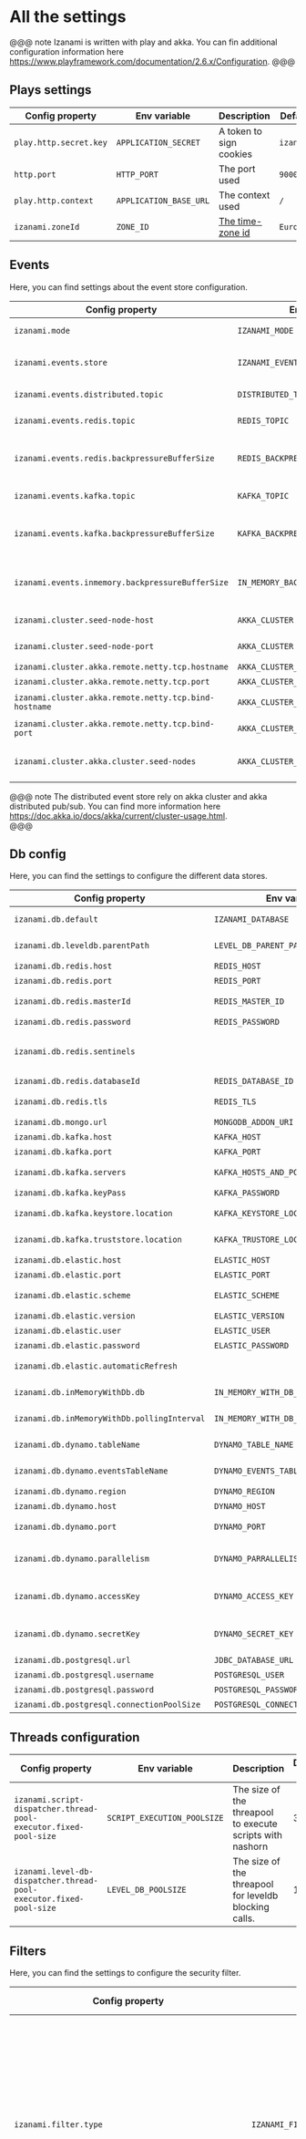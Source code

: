 # All the settings 

@@@ note
Izanami is written with play and akka. You can fin additional configuration information here https://www.playframework.com/documentation/2.6.x/Configuration. 
@@@

## Plays settings 

| Config property                                                    | Env variable                             | Description                                                                                                                                                                                                                          | Default value                                                   |
|--------------------------------------------------------------------|------------------------------------------|--------------------------------------------------------------------------------------------------------------------------------------------------------------------------------------------------------------------------------------|-----------------------------------------------------------------|
| `play.http.secret.key`                                             | `APPLICATION_SECRET`                     | A token to sign cookies                                                                                                                                                                                                              | `izanamiSecret`                                                 |
| `http.port`                                                        | `HTTP_PORT`                              | The port used                                                                                                                                                                                                                        | `9000`                                                          |
| `play.http.context`                                                | `APPLICATION_BASE_URL`                   | The context used                                                                                                                                                                                                                     | `/`                                                             |
| `izanami.zoneId`                                                   | `ZONE_ID`                                | [The time-zone id](https://docs.oracle.com/en/java/javase/11/docs/api/java.base/java/time/ZoneId.html)                                                                                                                               | `Europe/Paris`                                                  |



## Events 

Here, you can find settings about the event store configuration.  

| Config property                                                    | Env variable                             | Description                                                                                                                                                                                                                          | Default value                                                   |
|--------------------------------------------------------------------|------------------------------------------|--------------------------------------------------------------------------------------------------------------------------------------------------------------------------------------------------------------------------------------|-----------------------------------------------------------------|
| `izanami.mode`                                                     | `IZANAMI_MODE`                           | Use `dev` when developing. Could be `prod` or `dev`                                                                                                                                                                                  | `prod`                                                          |
| `izanami.events.store`                                             | `IZANAMI_EVENT_STORE`                    | Type of the event store. Could be `InMemory`, `Kafka`, `Redis`, `Distributed`.                                                                                                                                                       | `InMemory`                                                      |
| `izanami.events.distributed.topic`                                 | `DISTRIBUTED_TOPIC`                      | Name of the topic when `izanami.events.store`=`Distributed`                                                                                                                                                                          | `izanami`                                                       |
| `izanami.events.redis.topic`                                       | `REDIS_TOPIC`                            | Name of the topic when `izanami.events.store`=`Redis`                                                                                                                                                                                | `izanami:events`                                                |
| `izanami.events.redis.backpressureBufferSize`                      | `REDIS_BACKPRESSURE_BUFFER_SIZE`         | Size of buffer (of backpressure) between `Redis` event store and notification (SSE, WebHook and hook).                                                                                                                               | `500`                                                           |
| `izanami.events.kafka.topic`                                       | `KAFKA_TOPIC`                            | Name of the topic when `izanami.events.store`=`Kafka`                                                                                                                                                                                | `izanami`                                                       |
| `izanami.events.kafka.backpressureBufferSize`                      | `KAFKA_BACKPRESSURE_BUFFER_SIZE`         | Size of buffer (of backpressure) between `Kafka` event store and notification (SSE, WebHook and hook).                                                                                                                               | `500`                                                           |
| `izanami.events.inmemory.backpressureBufferSize`                   | `IN_MEMORY_BACKPRESSURE_BUFFER_SIZE`      | Size of buffer (of backpressure) between `InMemory` event store and notification (SSE, WebHook and hook).                                                                                                                            | `500`                                                           |
| `izanami.cluster.seed-node-host`                                   | `AKKA_CLUSTER SEED_NODE_HOST`            | The host of the seed used to form a cluster                                                                                                                                                                                          | `127.0.0.1`                                                     |
| `izanami.cluster.seed-node-port`                                   | `AKKA_CLUSTER SEED_NODE_PORT`            | The port of the seed used to form a cluster                                                                                                                                                                                          | 2551                                                            |
| `izanami.cluster.akka.remote.netty.tcp.hostname`                   | `AKKA_CLUSTER_HOST`                      | The host of the current node                                                                                                                                                                                                         | `127.0.0.1`                                                     |
| `izanami.cluster.akka.remote.netty.tcp.port`                       | `AKKA_CLUSTER_PORT`                      | The port of the current node                                                                                                                                                                                                         | `127.0.0.1`                                                     |
| `izanami.cluster.akka.remote.netty.tcp.bind-hostname`              | `AKKA_CLUSTER_HOST`                      | The internal host of the current node (eg docker)                                                                                                                                                                                    | `127.0.0.1`                                                     |
| `izanami.cluster.akka.remote.netty.tcp.bind-port`                  | `AKKA_CLUSTER_BIND_PORT`                 | The internal port of the current node (eg docker)                                                                                                                                                                                    | `${cluster.akka.remote.netty.tcp.port}`                         |
| `izanami.cluster.akka.cluster.seed-nodes`                          | `AKKA_CLUSTER_SEED_NODES`                | An array of seeds                                                                                                                                                                                                                    | `["akka.tcp://"${cluster.system-name}"@"${izanami.cluster.seed-node-host}":"${izanami.cluster.seed-node-port}]`                         |

@@@ note
The distributed event store rely on akka cluster and akka distributed pub/sub. You can find more information  here https://doc.akka.io/docs/akka/current/cluster-usage.html.  
@@@


## Db config 

Here, you can find the settings to configure the different data stores. 

| Config property                                                    | Env variable                             | Description                                                                                                                                                                                                                          | Default value                                                   |
|--------------------------------------------------------------------|------------------------------------------|--------------------------------------------------------------------------------------------------------------------------------------------------------------------------------------------------------------------------------------|-----------------------------------------------------------------|
| `izanami.db.default`                                               | `IZANAMI_DATABASE`                       | Type of the default datastore. Could be `InMemory`, `LevelDb`, `Redis`, `Elastic`.                                                                                                                                      | `LevelDb`                                                       |
| `izanami.db.leveldb.parentPath`                                    | `LEVEL_DB_PARENT_PATH`                   | The root folder when data are stored by level db                                                                                                                                                                                     | `target/leveldb`                                                |
| `izanami.db.redis.host`                                            | `REDIS_HOST`                             | The host of the redis server                                                                                                                                                                                                         | `localhost`                                                     |
| `izanami.db.redis.port`                                            | `REDIS_PORT`                             | The port of the redis server                                                                                                                                                                                                         | 6379                                                            |
| `izanami.db.redis.masterId`                                        | `REDIS_MASTER_ID`                        | The id of the master in a sentinel context                                                                                                                                                                                           | `redismaster`                                                   |
| `izanami.db.redis.password`                                        | `REDIS_PASSWORD`                         | The password for the redis server                                                                                                                                                                                                    |                                                                 |
| `izanami.db.redis.sentinels`                                       |                                          | An array of redis config for slaves. For example: `izanami.db.redis.sentinels=[{ host = localhost, port = 6380 }]`                                                                                                                   |                                                                 |
| `izanami.db.redis.databaseId`                                      | `REDIS_DATABASE_ID`                      | the id of the redis database.                                                                                                                                                                                                        |                                                                 |
| `izanami.db.redis.tls`                                             | `REDIS_TLS`                              | If TLS should be enabled for the Redis connection.                                                                                                                                                                                   | false                                                           |
| `izanami.db.mongo.url`                                             | `MONGODB_ADDON_URI`                      | the url of the mongo database.                                                                                                                                                                                                       |                                                                 |
| `izanami.db.kafka.host`                                            | `KAFKA_HOST`                             | The host of the kafka server                                                                                                                                                                                                         | localhost                                                       |
| `izanami.db.kafka.port`                                            | `KAFKA_PORT`                             | The port of the kafka server                                                                                                                                                                                                         | 9092                                                            |
| `izanami.db.kafka.servers`                                         | `KAFKA_HOSTS_AND_PORTS`                  | A string with host and port separated by ','                                                                                                                                                                                         | `${izanami.db.kafka.host}":"${izanami.db.kafka.port}`           |
| `izanami.db.kafka.keyPass`                                         | `KAFKA_PASSWORD`                         | The password for ssl certificate                                                                                                                                                                                                     |                                                                 |
| `izanami.db.kafka.keystore.location`                               | `KAFKA_KEYSTORE_LOCATION`                | The absolute location of the keystore if ssl is used                                                                                                                                                                                 |                                                                 |
| `izanami.db.kafka.truststore.location`                             | `KAFKA_TRUSTORE_LOCATION`                | The absolute location of the truststore,if ssl is used                                                                                                                                                                               |                                                                 |
| `izanami.db.elastic.host`                                          | `ELASTIC_HOST`                           | The host of the elastic server                                                                                                                                                                                                       | `127.0.0.1`                                                     |
| `izanami.db.elastic.port`                                          | `ELASTIC_PORT`                           | The port of the elastic server                                                                                                                                                                                                       | 9200                                                            |
| `izanami.db.elastic.scheme`                                        | `ELASTIC_SCHEME`                         | The scheme used for the elastic server                                                                                                                                                                                               | `http`                                                          |
| `izanami.db.elastic.version`                                       | `ELASTIC_VERSION`                        | The version of the elastic server                                                                                                                                                                                                    | `6`                                                             |
| `izanami.db.elastic.user`                                          | `ELASTIC_USER`                           | The user if elastic is secured                                                                                                                                                                                                       |                                                                 |
| `izanami.db.elastic.password`                                      | `ELASTIC_PASSWORD`                       | The password if elastic is secured                                                                                                                                                                                                   |                                                                 |
| `izanami.db.elastic.automaticRefresh`                              |                                          | Force refresh on each insert, update or delete. For dev only                                                                                                                                                                         | false                                                           |
| `izanami.db.inMemoryWithDb.db`                                     | `IN_MEMORY_WITH_DB_DB`                   | The underlying store behind the cache                                                                                                                                                                                                | `LevelDB`                                                       |
| `izanami.db.inMemoryWithDb.pollingInterval`                        | `IN_MEMORY_WITH_DB_POLLING_INTERVAL`     | The interval used to refresh the from the underlying store                                                                                                                                                                           |                                                                 |
| `izanami.db.dynamo.tableName`                                      | `DYNAMO_TABLE_NAME`                      | The name of the AWS DynamoDB table                                                                                                                                                                                                   | izanami                                                         |
| `izanami.db.dynamo.eventsTableName`                                | `DYNAMO_EVENTS_TABLE_NAME`               | The name of the AWS DynamoDB table for A/B testing events                                                                                                                                                                            | izanami_experimentevents                                        |
| `izanami.db.dynamo.region`                                         | `DYNAMO_REGION`                          | The AWS region                                                                                                                                                                                                                       | eu-west-1                                                       |
| `izanami.db.dynamo.host`                                           | `DYNAMO_HOST`                            | The AWS host                                                                                                                                                                                                                         | `"dynamodb."${izanami.db.dynamo.region}".amazonaws.com"`        |
| `izanami.db.dynamo.port`                                           | `DYNAMO_PORT`                            | The AWS port, https is used as default scheme                                                                                                                                                                                        | 443                                                             |
| `izanami.db.dynamo.parallelism`                                    | `DYNAMO_PARRALLELISM`                    | Max number of in flight requests from the AwsClient - must be a power of 2                                                                                                                                                           | 32                                                              |
| `izanami.db.dynamo.accessKey`                                      | `DYNAMO_ACCESS_KEY`                      | Optional Credentials. Used to define static credentials rather than use the DefaultAWSCredentialsProviderChain                                                                                                                       |                                                                 |
| `izanami.db.dynamo.secretKey`                                      | `DYNAMO_SECRET_KEY`                      | Optional Credentials. Used to define static credentials rather than use the DefaultAWSCredentialsProviderChain                                                                                                                       |                                                                 |
| `izanami.db.postgresql.url`                                        | `JDBC_DATABASE_URL`                      | The postgresql url                                                                                                                                                                                                                   |                                                                 |
| `izanami.db.postgresql.username`                                   | `POSTGRESQL_USER`                        | The postgresql username                                                                                                                                                                                                              |                                                                 |
| `izanami.db.postgresql.password`                                   | `POSTGRESQL_PASSWORD`                    | The postgresql password                                                                                                                                                                                                              |                                                                 |
| `izanami.db.postgresql.connectionPoolSize`                         | `POSTGRESQL_CONNECTION_POOL_SIZE`        | The postgresql poolsize                                                                                                                                                                                                              | 32                                                              |


## Threads configuration 

| Config property                                                    | Env variable                             | Description                                                                                                                                                                                                                          | Default value                                                   |
|--------------------------------------------------------------------|------------------------------------------|--------------------------------------------------------------------------------------------------------------------------------------------------------------------------------------------------------------------------------------|-----------------------------------------------------------------|
| `izanami.script-dispatcher.thread-pool-executor.fixed-pool-size`   | `SCRIPT_EXECUTION_POOLSIZE`              | The size of the threapool to execute scripts with nashorn                                                                                                                                                                            | 32                                                              |
| `izanami.level-db-dispatcher.thread-pool-executor.fixed-pool-size` | `LEVEL_DB_POOLSIZE`                      | The size of the threapool for leveldb blocking calls.                                                                                                                                                                                | 1                                                               |

## Filters 

Here, you can find the settings to configure the security filter. 

| Config property                                                    | Env variable                             | Description                                                                                                                                                                                                                          | Default value                                                   |
|--------------------------------------------------------------------|------------------------------------------|--------------------------------------------------------------------------------------------------------------------------------------------------------------------------------------------------------------------------------------|-----------------------------------------------------------------|
| `izanami.filter.type`                                              | `IZANAMI_FILTER_TYPE`                    | The type of the http filter used for security and identification. Izanami provide first class support for Otoroshi reverse proxy so you can set to Otoroshi if you already work with that product. Could be `Default` or `Otoroshi`. | `Default`                                                       |
| `izanami.filter.otoroshi.sharedKey`                                | `CLAIM_SHAREDKEY`                        | Shared key used to encrypt jwt token                                                                                                                                                                                                 | `none`                                                          |
| `izanami.filter.otoroshi.headerClaim`                              | `FILTER_CLAIM_HEADER_NAME`               | The name of the claim header                                                                                                                                                                                                         | `Otoroshi-Claim`                                                |
| `izanami.filter.otoroshi.headerRequestId`                          | `FILTER_REQUEST_ID_HEADER_NAME`          | The name of the requestId header                                                                                                                                                                                                     | `Otoroshi-Request-Id`                                           |
| `izanami.filter.otoroshi.headerGatewayState`                       | `FILTER_GATEWAY_STATE HEADER_NAME`       | The name of the state header                                                                                                                                                                                                         | `Otoroshi-State`                                                |
| `izanami.filter.otoroshi.headerGatewayStateResp`                   | `FILTER_GATEWAY_STATE RESP_HEADER_NAME`  | The name of the state resp header                                                                                                                                                                                                    | `Otoroshi-State-Resp`                                           |
| `izanami.filter.default.sharedKey`                                 | `FILTER_CLAIM_SHAREDKEY`                 | The shared key used to encrypt jwt token. It should be the same value between each Izanami nodes in case of a cluster.                                                                                                               | `none`                                                          |
| `izanami.filter.default.cookieClaim`                               | `FILTER_COOKIE_NAME`                     | The name of the cookie used to store the user session.                                                                                                                                                                               | `Izanami`                                                       |
| `izanami.filter.default.issuer`                                    | `FILTER_ISSUER`                          | The issuer for jwt token                                                                                                                                                                                                             | `Izanami`                                                       |
| `izanami.filter.default.apiKeys.headerClientId`                    | `FILTER_CLAIM_HEADER_CLIENT_ID_NAME`     | The name of the header for clientId                                                                                                                                                                                                  | `Izanami-Client-Id`                                             |
| `izanami.filter.default.apiKeys.headerClientSecret`                | `FILTER_CLAIM_HEADER_CLIENT_SECRET_NAME` | The name of the header of clientSecret                                                                                                                                                                                               | `Izanami-Client-Secret`                                         |
| `izanami.filter.default.allowedPaths`                              | `FILTER_EXLUSION`                        | A list of endpoint that pass the security filter. The env variable allow to add on more exclusion                                                                                                                                    |                                                                 |
| `izanami.logout.url`                                               | `LOGOUT_URL`                             | The logout url                                                                                                                                                                                                                       | `/api/logout`                                                   |


## Domains 

| Config property                                                    | Env variable                             | Description                                                                                                                                                                                                                          | Default value                                                   |
|--------------------------------------------------------------------|------------------------------------------|--------------------------------------------------------------------------------------------------------------------------------------------------------------------------------------------------------------------------------------|-----------------------------------------------------------------|
| `izanami.config.db.type`                                           | `CONFIG_DATABASE`                        | The db used to store configs                                                                                                                                                                                                         | `${izanami.db.default}`                                         |
| `izanami.config.db.conf.namespace`                                 | `CONFIG_NAMESPACE`                       | The namespace used for configs                                                                                                                                                                                                       | `izanami:configuration`                                         |
| `izanami.features.db.type`                                         | `FEATURE_DATABASE`                       | The db used to store features                                                                                                                                                                                                        | `${izanami.db.default}`                                         |
| `izanami.features.db.conf.namespace`                               | `FEATURE_NAMESPACE`                      | The namespace used for features                                                                                                                                                                                                      | `izanami:features`                                              |
| `izanami.globalScript.db.type`                                     | `SCRIPT_DATABASE`                        | The db used to store scripts                                                                                                                                                                                                         | `${izanami.db.default}`                                         |
| `izanami.globalScript.db.conf.namespace`                           | `SCRIPT_NAMESPACE`                       | The namespace used for scripts                                                                                                                                                                                                       | `izanami:globalscripts`                                         |
| `izanami.experiment.db.type`                                       | `EXPERIMENT_DATABASE`                    | The db used to store experiments                                                                                                                                                                                                     | `${izanami.db.default}`                                         |
| `izanami.experiment.db.conf.namespace`                             | `EXPERIMENT_NAMESPACE`                   | The namespace used for experiments                                                                                                                                                                                                   | `izanami:experiment`                                            |
| `izanami.variantBinding.db.type`                                   | `EXPERIMENT_VARIANT BINDING_DATABASE`    | The db used to store variant bindings                                                                                                                                                                                                | `${izanami.db.default}`                                         |
| `izanami.variantBinding.db.conf.namespace`                         | `EXPERIMENT_VARIANT BINDING_NAMESPACE`   | The namespace used for variant bindings                                                                                                                                                                                              | `izanami:variantbinding`                                        |
| `izanami.experimentEvent.db.type`                                  | `EXPERIMENT_EVENT DATABASE`              | The db used to store experiment events                                                                                                                                                                                               | `${izanami.db.default}`                                         |
| `izanami.experimentEvent.db.conf.namespace`                        | `EXPERIMENT_EVENT NAMESPACE`             | The namespace used for experiment events                                                                                                                                                                                             | `izanami:experimentevent`                                       |
| `izanami.webhook.db.type`                                          | `WEBHOOK_DATABASE`                       | The db used to store webhooks                                                                                                                                                                                                        | `${izanami.db.default}`                                         |
| `izanami.webhook.db.conf.namespace`                                | `WEBHOOK_NAMESPACE`                      | The namespace used for webhooks                                                                                                                                                                                                      | `izanami:webhook`                                               |
| `izanami.user.db.type`                                             | `USER_DATABASE`                          | The db used to store users                                                                                                                                                                                                           | `${izanami.db.default}`                                         |
| `izanami.user.db.conf.namespace`                                   | `USER_NAMESPACE`                         | The namespace used for users                                                                                                                                                                                                         | `izanami:user`                                                  |
| `izanami.user.initialize.userId`                                   | `INITIAL_USER_ID`                        | The login to use for the first connection                                                                                                                                                                                            | `admin`                                                         |
| `izanami.user.initialize.password`                                 | `INITIAL_USER_PASSWORD`                  | The password to use for the first connection                                                                                                                                                                                         | `admin123`                                                      |
| `izanami.apikey.db.type`                                           | `APIKEY_DATABASE`                        | The db used to store api keys                                                                                                                                                                                                        | `${izanami.db.default}`                                         |
| `izanami.apikey.db.conf.namespace`                                 | `APIKEY_NAMESPACE`                       | The namespace used for api keys                                                                                                                                                                                                      | `izanami:apikey`                                                |
| `izanami.apikey.initialize.clientId`                               | `INITIAL_APIKEY_CLIENT_ID`               | A client id used from config                                                                                                                                                                                                         |                                                                 |
| `izanami.apikey.initialize.clientSecret`                           | `INITIAL_APIKEY_CLIENT_SECRET`           | A client secret used from config                                                                                                                                                                                                     |                                                                 |
| `izanami.apikey.initialize.authorizedPatterns`                     | `INITIAL_APIKEY_AUTHORIZED_PATTERN`      | A pattern used from config                                                                                                                                                                                                           |                                                                 |
| `izanami.patch.db.type`                                            | `PATCH_DATABASE`                         | The db used to store patchs                                                                                                                                                                                                          | `${izanami.db.default}`                                         |
| `izanami.patch.db.conf.namespace`                                  | `PATCH_NAMESPACE`                        | The namespace used for patchs                                                                                                                                                                                                        | `izanami:patchs`                                                |



## Metrics

| Config property                                                    | Env variable                             | Description                                                                                                                                                                                                                          | Default value                                                   |
|--------------------------------------------------------------------|------------------------------------------|--------------------------------------------------------------------------------------------------------------------------------------------------------------------------------------------------------------------------------------|-----------------------------------------------------------------|
| `izanami.metrics.verbose`                                          | `METRICS_VERBOSE`                        | If true, additional metrics are provided (detailed about endpoint)                                                                                                                                                                   | `false`                                                         |
| `izanami.metrics.includeCount`                                     | `METRICS_COUNT`                          | If true, the count for features, config, experiments, user, webhook will be visible in the metrics                                                                                                                                                                   | `false`                                                         |
| `izanami.metrics.refresh`                                          | `METRICS_COUNT_REFRESH_INTERVAL`         | the refresh interval for count metrics (used by console and log)                                                                                                                                                                   | `5 minutes`                                                         |
| `izanami.metrics.console.enabled`                                  | `METRICS_CONSOLE_ENABLED`                | If true, metrics are logged in the console                                                                                                                                                                                           | `false`                                                         |
| `izanami.metrics.console.interval`                                 | `METRICS_CONSOLE_INTERVAL`               | interval of the logged metrics                                                                                                                                                                                           | `5 minutes`                                                         |
| `izanami.metrics.log.enabled`                                      | `METRICS_LOG_ENABLED`                    | If true, metrics are logged with slf4j                                                                                                                                                                                               | `false`                                                         |
| `izanami.metrics.log.interval`                                     | `METRICS_LOG_INTERVAL`                   | interval of the logged metrics                                                                                                                                                                                               | `5 minutes`                                                         |
| `izanami.metrics.http.defaultFormat`                               | `METRICS_HTTP_FORMAT`                    | The default format for http endpoint: json or prometheus                                                                                                                                                                             | `json`                                                          |
| `izanami.metrics.kafka.enabled`                                    | `METRICS_KAFKA_ENABLED`                  | If true, metrics are logged in kafka                                                                                                                                                                                                 | `false`                                                         |
| `izanami.metrics.kafka.topic`                                      | `METRICS_KAFKA_TOPIC`                    | The kafka topic                                                                                                                                                                                                                      | `izanami-metrics`                                               |
| `izanami.metrics.kafka.pushInterval`                               | `METRICS_KAFKA_INTERVAL`                 | The logging rate                                                                                                                                                                                                                     | `30 seconds`                                                    |
| `izanami.metrics.kafka.format`                                     | `METRICS_KAFKA_FORMAT`                   | The namespace used for experiments                                                                                                                                                                                                   | `json`                                                          |
| `izanami.metrics.elastic.enabled`                                  | `METRICS_ELASTIC_ENABLED`                | If true, metrics are logged in elastic                                                                                                                                                                                               | `false`                                                         |
| `izanami.metrics.elastic.index`                                    | `METRICS_ELASTIC_INDEX`                  | The namespace used for variant bindings                                                                                                                                                                                              | `'izanami-metrics-'yyyy-MM-dd`                                  |
| `izanami.metrics.elastic.pushInterval`                             | `METRICS_ELASTIC_INTERVAL`               | The db used to store experiment events                                                                                                                                                                                               | `30 seconds`                                                    |

## Oauth2 

| Config property                           | Env variable                          | Description | 
|-------------------------------------------| --------------------------------------|-------------|
| `izanami.oauth2.enabled`                  | `OAUTH2_ENABLED`                      | Enable this config        |
| `izanami.oauth2.authorizeUrl`             | `OAUTH2_AUTHORIZE_URL`                | Oauth2 authorization url  |
| `izanami.oauth2.tokenUrl`                 | `OAUTH2_TOKEN_URL`                    | Oauth2 token url          |
| `izanami.oauth2.userInfoUrl`              | `OAUTH2_USER_INFO_URL`                | Oauth2 user info url      |
| `izanami.oauth2.introspectionUrl`         | `OAUTH2_INTROSPECTION_URL`            | Oauth2 introspection url  |
| `izanami.oauth2.loginUrl`                 | `OAUTH2_LOGIN_URL`                    | Oauth2 login url          |
| `izanami.oauth2.logoutUrl`                | `OAUTH2_LOGOUT_URL`                   | Oauth2 logout url         |
| `izanami.oauth2.clientId`                 | `OAUTH2_CLIENT_ID`                    | Oauth2 client id          |
| `izanami.oauth2.clientSecret`             | `OAUTH2_CLIENT_SECRET`                | Oauth2 secret if provided |
| `izanami.oauth2.scope`                    | `OAUTH2_SCOPE`                        | Oauth2 scope of the requested user info |
| `izanami.oauth2.readProfileFromToken`     | `OAUTH2_READ_FROM_TOKEN`              | Should the user be read from token |
| `izanami.oauth2.useCookie`                | `OAUTH2_USE_COOKIE`                   | Pass desc as query param |
| `izanami.oauth2.useJson`                  | `OAUTH2_USE_JSON`                     | Use json or form to post data to the server |
| `izanami.oauth2.idField`                  | `OAUTH2_ID_FIELD`                     | the path in the token to access the user id field (required field) |
| `izanami.oauth2.accessTokenField`         | `OAUTH2_ACCESS_TOKEN_FIELD`           | the path in the token to access the access token field (required field) |
| `izanami.oauth2.nameField`                | `OAUTH2_NAME_FIELD`                   | the path in the token to access the user name field (required field) |
| `izanami.oauth2.emailField`               | `OAUTH2_EMAIL_FIELD`                  | the path in the token to access the user email field (optional field) |
| `izanami.oauth2.adminField`               | `OAUTH2_ADMIN_FIELD`                  | the path in the token to access the user admin field (a boolean, false if empty) |
| `izanami.oauth2.authorizedPatternField`   | `OAUTH2_AUTHORIZED_PATTERN_FIELD`     | the path in the token to access the user authorizedPatternField field |
| `izanami.oauth2.defaultPatterns`          | `OAUTH2_DEFAULT_PATTERN`              | the default patterns if authorizedPatternField is missing |
| `izanami.oauth2.izanamiManagedUser`       | `OAUTH2_IZANAMI_MANAGED_USERS`        | true to manage Oauth users in Izanami |
| `izanami.oauth2.admins`                   | `OAUTH2_ADMINS_1` to `OAUTH2_ADMINS_5` | ids of users that are admin |
| `izanami.oauth2.jwtVerifier.enabled`      | `OAUTH2_JWT_VERIFIER_ENABLED`         | Enable jwt verification |
| `izanami.oauth2.jwtVerifier.type`         | `OAUTH2_JWT_VERIFIER_TYPE`            | One of `hs`, `es`, `rsa`, `jwks` |
| `izanami.oauth2.jwtVerifier.size`         | `OAUTH2_JWT_VERIFIER_RSA_SIZE`        | Size of rsa `256`, `384`, `512`s |
| `izanami.oauth2.jwtVerifier.size`         | `OAUTH2_JWT_VERIFIER_HS_SIZE`         | Size of hs `256`, `384`, `512` |
| `izanami.oauth2.jwtVerifier.size`         | `OAUTH2_JWT_VERIFIER_ES_SIZE`         | Size of es `256`, `384`, `512` |
| `izanami.oauth2.jwtVerifier.secret`       | `OAUTH2_JWT_VERIFIER_HS_SECRET`       | Hs secret |
| `izanami.oauth2.jwtVerifier.publicKey`    | `OAUTH2_JWT_VERIFIER_RSA_PUBLIC_KEY`  | Rsa public key |
| `izanami.oauth2.jwtVerifier.publicKey`    | `OAUTH2_JWT_VERIFIER_ES_PUBLIC_KEY`   | ES public key |
| `izanami.oauth2.jwtVerifier.privateKey`   | `OAUTH2_JWT_VERIFIER_RSA_PRIVATE_KEY` | RSA private key |
| `izanami.oauth2.jwtVerifier.privateKey`   | `OAUTH2_JWT_VERIFIER_ES_PRIVATE_KEY`  | ES private key |
| `izanami.oauth2.jwtVerifier.url`          | `OAUTH2_JWT_VERIFIER_JWKS_URL`        | JWKS url  |
| `izanami.oauth2.jwtVerifier.headers`      | `OAUTH2_JWT_VERIFIER_JWKS_HEADERS`    | JWKS headers  |
| `izanami.oauth2.jwtVerifier.timeout`      | `OAUTH2_JWT_VERIFIER_JWKS_TIMEOUT`    | JWKS timeout call  |
| `izanami.oauth2.mtls.enabled`             | `OAUTH2_MTLS_ENABLED`                 | Enable mtls authentication  |
| `izanami.oauth2.mtls.ssl-config.trustManager.stores.0.path`       | `OAUTH2_TRUSTSTORE_PATH`       | Path to store |
| `izanami.oauth2.mtls.ssl-config.trustManager.stores.0.type`       | `OAUTH2_TRUSTSTORE_TYPE`       | Type of the store `PEM`, `JKS`, `PKCS12` |
| `izanami.oauth2.mtls.ssl-config.trustManager.stores.0.password`   | `OAUTH2_TRUSTSTORE_PASSWORD`   | The password  |
| `izanami.oauth2.mtls.ssl-config.keyManager.stores.0.path`         | `OAUTH2_KEYSTORE_PATH`         | Path to store |
| `izanami.oauth2.mtls.ssl-config.keyManager.stores.0.type`         | `OAUTH2_KEYSTORE_TYPE`         | Type of the store `PEM`, `JKS`, `PKCS12` |
| `izanami.oauth2.mtls.ssl-config.keyManager.stores.0.password`     | `OAUTH2_KEYSTORE_PASSWORD`     | The password  |

You can find more option about the `ssl-config` part on this link: https://lightbend.github.io/ssl-config/index.html.